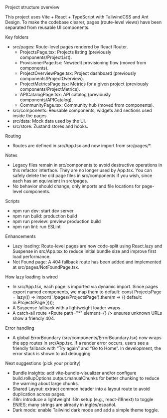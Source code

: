 Project structure overview

This project uses Vite + React + TypeScript with TailwindCSS and Ant Design. To make the codebase clearer, pages (route-level views) have been separated from reusable UI components.

Key folders
- src/pages: Route-level pages rendered by React Router.
  - ProjectsPage.tsx: Projects listing (previously components/ProjectList).
  - ProvisionerPage.tsx: New/edit provisioning flow (moved from components).
  - ProjectOverviewPage.tsx: Project dashboard (previously components/ProjectOverview).
  - ProjectMetricsPage.tsx: Metrics for a given project (previously components/ProjectMetrics).
  - APICatalogPage.tsx: API catalog (previously components/APICatalog).
  - CommunityPage.tsx: Community hub (moved from components).
- src/components: Reusable components, widgets and sections used inside the pages.
- src/data: Mock data used by the UI.
- src/store: Zustand stores and hooks.

Routing
- Routes are defined in src/App.tsx and now import from src/pages/*.

Notes
- Legacy files remain in src/components to avoid destructive operations in this refactor interface. They are no longer used by App.tsx. You can safely delete the old page files in src/components if you wish, since each has an equivalent in src/pages.
- No behavior should change; only imports and file locations for page-level components.

Scripts
- npm run dev: start dev server
- npm run build: production build
- npm run preview: preview production build
- npm run lint: run ESLint


Enhancements
- Lazy loading: Route-level pages are now code-split using React.lazy and Suspense in src/App.tsx to reduce initial bundle size and improve first load performance.
- Not Found page: A 404 fallback route has been added and implemented at src/pages/NotFoundPage.tsx.

How lazy loading is wired
- In src/App.tsx, each page is imported via dynamic import. Since pages export named components, we map them to default:
  const ProjectsPage = lazy(() => import('./pages/ProjectsPage').then(m => ({ default: m.ProjectsPage })));
- A Suspense fallback with a lightweight loader wraps <Routes>.
- A catch-all route <Route path="*" element={<NotFoundPage />} /> ensures unknown URLs show a friendly 404.


Error handling
- A global ErrorBoundary (src/components/ErrorBoundary.tsx) now wraps the app routes in src/App.tsx. If a render error occurs, users see a friendly fallback with “Try again” and “Go to Home”. In development, the error stack is shown to aid debugging.

Next suggestions (pick your priority)
- Bundle insights: add vite-bundle-visualizer and/or configure build.rollupOptions.output.manualChunks for better chunking to reduce the warning about large chunks.
- Shared Layout: extract common header into a layout route to avoid duplication across pages.
- i18n: introduce a lightweight i18n setup (e.g., react-i18next) to toggle EN/ES; many strings are already in inglés/español.
- Dark mode: enable Tailwind dark mode and add a simple theme toggle.
